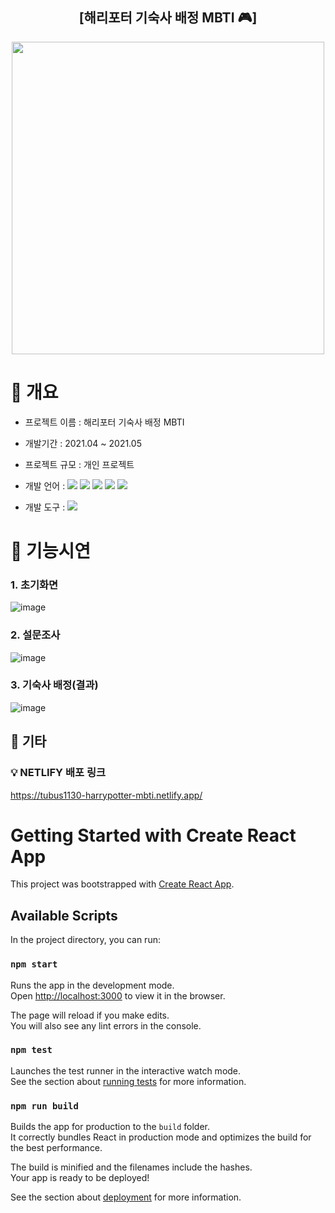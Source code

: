 <div align="center">
  <h2> [해리포터 기숙사 배정 MBTI 🎮] </h2>
</div>
<p align="center">
  <img src="https://github.com/tubus1130/ToyProject_MBTI/assets/50819376/ff022dc3-0d37-42bc-8329-e78fe1796996" width="500px">
</p>

# 📌 개요
- 프로젝트 이름 : 해리포터 기숙사 배정 MBTI
- 개발기간 : 2021.04 ~ 2021.05
- 프로젝트 규모 : 개인 프로젝트
- 개발 언어 : 
  <img src="https://img.shields.io/badge/HTML-E34F26?style=flat&logo=html5&logoColor=white">
  <img src="https://img.shields.io/badge/CSS-1572B6?style=flat&logo=css3&logoColor=white">
  <img src="https://img.shields.io/badge/Javascript-F7DF1E?style=flat&logo=javascript&logoColor=black">
  <img src="https://img.shields.io/badge/React-61DAFB?style=flat&logo=react&logoColor=black">
  <img src="https://img.shields.io/badge/Bootstrap-7952B3?style=flat&logo=bootstrap&logoColor=white">

- 개발 도구 :
  <img src="https://img.shields.io/badge/VS Code-007ACC?style=flat&logo=Visual Studio Code&logoColor=white">

# 📌 기능시연
### 1. 초기화면
![image](https://github.com/tubus1130/ToyProject_HarryPotterMBTI/assets/50819376/a8cbfa02-0660-4f6f-8b5b-d94b161e223c)
### 2. 설문조사
![image](https://github.com/tubus1130/ToyProject_HarryPotterMBTI/assets/50819376/e39090ea-ed1a-4cc0-aa19-9ab85469ed07)
### 3. 기숙사 배정(결과)
![image](https://github.com/tubus1130/ToyProject_HarryPotterMBTI/assets/50819376/4b8daa90-6f15-4020-9002-66658fa4d694)

## 📌 기타
### 💡 NETLIFY 배포 링크
https://tubus1130-harrypotter-mbti.netlify.app/


# Getting Started with Create React App

This project was bootstrapped with [Create React App](https://github.com/facebook/create-react-app).

## Available Scripts

In the project directory, you can run:

### `npm start`

Runs the app in the development mode.\
Open [http://localhost:3000](http://localhost:3000) to view it in the browser.

The page will reload if you make edits.\
You will also see any lint errors in the console.

### `npm test`

Launches the test runner in the interactive watch mode.\
See the section about [running tests](https://facebook.github.io/create-react-app/docs/running-tests) for more information.

### `npm run build`

Builds the app for production to the `build` folder.\
It correctly bundles React in production mode and optimizes the build for the best performance.

The build is minified and the filenames include the hashes.\
Your app is ready to be deployed!

See the section about [deployment](https://facebook.github.io/create-react-app/docs/deployment) for more information.
